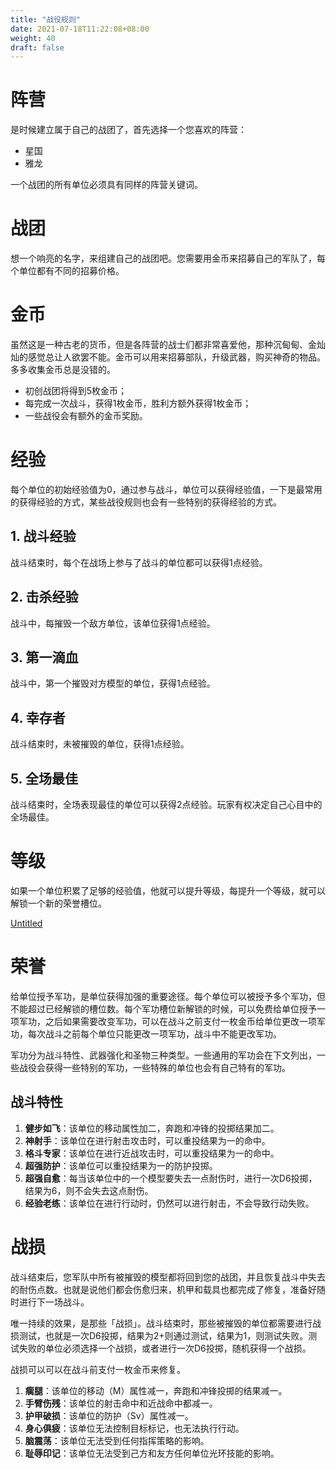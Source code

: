 ```yaml
---
title: "战役规则"
date: 2021-07-18T11:22:08+08:00
weight: 40
draft: false
---
```


# 阵营

是时候建立属于自己的战团了，首先选择一个您喜欢的阵营：

- 星国
- 雅龙

一个战团的所有单位必须具有同样的阵营关键词。

# 战团

想一个响亮的名字，来组建自己的战团吧。您需要用金币来招募自己的军队了，每个单位都有不同的招募价格。

# 金币

虽然这是一种古老的货币，但是各阵营的战士们都非常喜爱他，那种沉甸甸、金灿灿的感觉总让人欲罢不能。金币可以用来招募部队，升级武器，购买神奇的物品。多多收集金币总是没错的。

- 初创战团将得到5枚金币；
- 每完成一次战斗，获得1枚金币，胜利方额外获得1枚金币；
- 一些战役会有额外的金币奖励。

# 经验

每个单位的初始经验值为0，通过参与战斗，单位可以获得经验值，一下是最常用的获得经验的方式，某些战役规则也会有一些特别的获得经验的方式。

## 1. 战斗经验

战斗结束时，每个在战场上参与了战斗的单位都可以获得1点经验。

## 2. 击杀经验

战斗中，每摧毁一个敌方单位，该单位获得1点经验。

## 3. 第一滴血

战斗中，第一个摧毁对方模型的单位，获得1点经验。

## 4. 幸存者

战斗结束时，未被摧毁的单位，获得1点经验。

## 5. 全场最佳

战斗结束时，全场表现最佳的单位可以获得2点经验。玩家有权决定自己心目中的全场最佳。

# 等级

如果一个单位积累了足够的经验值，他就可以提升等级，每提升一个等级，就可以解锁一个新的荣誉槽位。

[Untitled](https://www.notion.so/ba0bd8c0ab684d389ad30cce90a616f9)

# 荣誉

给单位授予军功，是单位获得加强的重要途径。每个单位可以被授予多个军功，但不能超过已经解锁的槽位数。每个军功槽位新解锁的时候，可以免费给单位授予一项军功，之后如果需要改变军功，可以在战斗之前支付一枚金币给单位更改一项军功，每次战斗之前每个单位只能更改一项军功，战斗中不能更改军功。

军功分为战斗特性、武器强化和圣物三种类型。一些通用的军功会在下文列出，一些战役会获得一些特别的军功，一些特殊的单位也会有自己特有的军功。

## 战斗特性

1. **健步如飞**：该单位的移动属性加二，奔跑和冲锋的投掷结果加二。
2. **神射手**：该单位在进行射击攻击时，可以重投结果为一的命中。
3. **格斗专家**：该单位在进行近战攻击时，可以重投结果为一的命中。
4. **超强防护**：该单位可以重投结果为一的防护投掷。
5. **超强自愈**：每当该单位中的一个模型要失去一点耐伤时，进行一次D6投掷，结果为6，则不会失去这点耐伤。
6. **经验老练**：该单位在进行行动时，仍然可以进行射击，不会导致行动失败。

# 战损

战斗结束后，您军队中所有被摧毁的模型都将回到您的战团，并且恢复战斗中失去的耐伤点数。也就是说他们都会伤愈归来，机甲和载具也都完成了修复，准备好随时进行下一场战斗。

唯一持续的效果，是那些「战损」。战斗结束时，那些被摧毁的单位都需要进行战损测试，也就是一次D6投掷，结果为2+则通过测试，结果为1，则测试失败。测试失败的单位必须选择一个战损，或者进行一次D6投掷，随机获得一个战损。

战损可以可以在战斗前支付一枚金币来修复。

1. **瘸腿**：该单位的移动（M）属性减一，奔跑和冲锋投掷的结果减一。
2. **手臂伤残**：该单位的射击命中和近战命中都减一。
3. **护甲破损**：该单位的防护（Sv）属性减一。
4. **身心俱疲**：该单位无法控制目标标记，也无法执行行动。
5. **脑震荡**：该单位无法受到任何指挥策略的影响。
6. **耻辱印记**：该单位无法受到己方和友方任何单位光环技能的影响。

